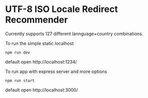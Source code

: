 # UTF-8 ISO Locale Redirect Recommender

Currently supports 127 different lannguage+country combinations.


To run the simple static localhost
~~~
npm run dev
~~~

default open http://localhost:1234/

To run app with express server and more options

~~~
npm run start
~~~

default open http://localhost:3000/
